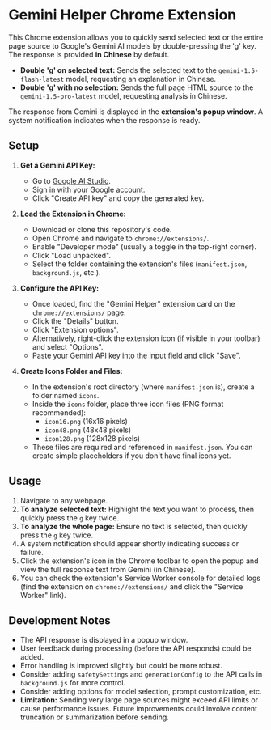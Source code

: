 # Gemini Helper Chrome Extension

This Chrome extension allows you to quickly send selected text or the entire page source to Google's Gemini AI models by double-pressing the 'g' key. The response is provided **in Chinese** by default.

-   **Double 'g' on selected text:** Sends the selected text to the `gemini-1.5-flash-latest` model, requesting an explanation in Chinese.
-   **Double 'g' with no selection:** Sends the full page HTML source to the `gemini-1.5-pro-latest` model, requesting analysis in Chinese.

The response from Gemini is displayed in the **extension's popup window**. A system notification indicates when the response is ready.

## Setup

1.  **Get a Gemini API Key:**
    *   Go to [Google AI Studio](https://aistudio.google.com/app/apikey).
    *   Sign in with your Google account.
    *   Click "Create API key" and copy the generated key.

2.  **Load the Extension in Chrome:**
    *   Download or clone this repository's code.
    *   Open Chrome and navigate to `chrome://extensions/`.
    *   Enable "Developer mode" (usually a toggle in the top-right corner).
    *   Click "Load unpacked".
    *   Select the folder containing the extension's files (`manifest.json`, `background.js`, etc.).

3.  **Configure the API Key:**
    *   Once loaded, find the "Gemini Helper" extension card on the `chrome://extensions/` page.
    *   Click the "Details" button.
    *   Click "Extension options".
    *   Alternatively, right-click the extension icon (if visible in your toolbar) and select "Options".
    *   Paste your Gemini API key into the input field and click "Save".

4.  **Create Icons Folder and Files:**
    *   In the extension's root directory (where `manifest.json` is), create a folder named `icons`.
    *   Inside the `icons` folder, place three icon files (PNG format recommended):
        *   `icon16.png` (16x16 pixels)
        *   `icon48.png` (48x48 pixels)
        *   `icon128.png` (128x128 pixels)
    *   These files are required and referenced in `manifest.json`. You can create simple placeholders if you don't have final icons yet.

## Usage

1.  Navigate to any webpage.
2.  **To analyze selected text:** Highlight the text you want to process, then quickly press the `g` key twice.
3.  **To analyze the whole page:** Ensure no text is selected, then quickly press the `g` key twice.
4.  A system notification should appear shortly indicating success or failure.
5.  Click the extension's icon in the Chrome toolbar to open the popup and view the full response text from Gemini (in Chinese).
6.  You can check the extension's Service Worker console for detailed logs (find the extension on `chrome://extensions/` and click the "Service Worker" link).

## Development Notes

*   The API response is displayed in a popup window.
*   User feedback during processing (before the API responds) could be added.
*   Error handling is improved slightly but could be more robust.
*   Consider adding `safetySettings` and `generationConfig` to the API calls in `background.js` for more control.
*   Consider adding options for model selection, prompt customization, etc.
*   **Limitation:** Sending very large page sources might exceed API limits or cause performance issues. Future improvements could involve content truncation or summarization before sending.

